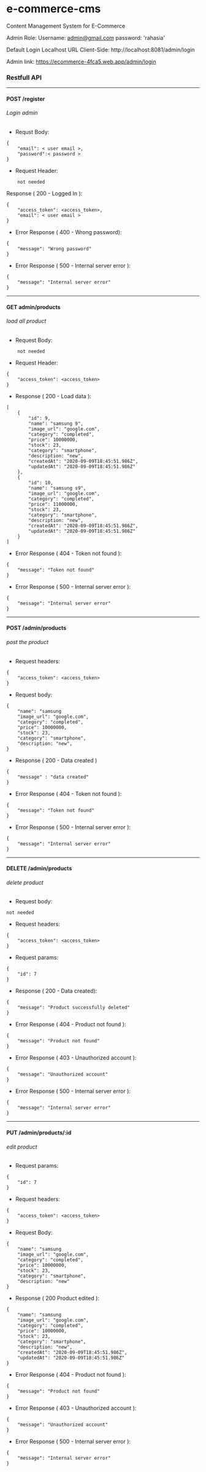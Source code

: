 # e-commerce-cms
Content Management System for E-Commerce

Admin Role:
Username: admin@gmail.com
password: 'rahasia'

Default Login Localhost URL Client-Side:
http://localhost:8081/admin/login

Admin link: https://ecommerce-4fca5.web.app/admin/login

### Restfull API

---
#### POST /register
###### Login admin
- Requst Body:
```
{
	"email": < user email >,
	"password":< password >
}
```

- Request Header:
```
	not needed
```
 Response ( 200 - Logged In ):
```
{
    "access_token": <access_token>,
    "email": < user email >
}
```

- Error Response ( 400 - Wrong password):
```
{
    "message": "Wrong password"
}
```

- Error Response ( 500 - Internal server error ):
```
{
    "message": "Internal server error"
}
```

---
#### GET admin/products
###### load all product
- Request Body:
```
    not needed
```

- Request Header:
```
{
    "access_token": <access_token>
}
```

- Response ( 200 - Load data ):
```
[
    {
        "id": 9,
        "name": "samsung 9",
        "image_url": "google.com",
        "category": "completed",
        "price": 10000000,
        "stock": 23,
        "category": "smartphone",
        "description: "new",
        "createdAt": "2020-09-09T18:45:51.986Z",
        "updatedAt": "2020-09-09T18:45:51.986Z"
    },
    {
        "id": 10,
        "name": "samsung s9",
        "image_url": "google.com",
        "category": "completed",
        "price": 11000000,
        "stock": 23,
        "category": "smartphone",
        "description: "new",
        "createdAt": "2020-09-09T18:45:51.986Z",
        "updatedAt": "2020-09-09T18:45:51.986Z"
    }
]
```

- Error Response ( 404 - Token not found ):
```
{
    "message": "Token not found"
}
```

- Error Response ( 500 - Internal server error ):
```
{
    "message": "Internal server error"
}
```

---
#### POST /admin/products
###### post the product
- Request headers:
```
{
    "access_token": <access_token>
}
```

- Request body:
```
{
	"name": "samsung 
	"image_url": "google.com",
	"category": "completed",
	"price": 10000000,
	"stock": 23,
	"category": "smartphone",
	"description: "new",
}
```

- Response ( 200 - Data created )
```
{
	"message" : "data created"
}
```

- Error Response ( 404 - Token not found ):
```
{
    "message": "Token not found"
}
```

- Error Response ( 500 - Internal server error ):
```
{
    "message": "Internal server error"
}
```

---
#### DELETE /admin/products
###### delete product
- Request body:
```
not needed
```

- Request headers:
```
{
    "access_token": <access_token>
}
```

- Request params:
```
{
    "id": 7
}
```

- Response ( 200 - Data created):
```
{
    "message": "Product successfully deleted"
}
```

- Error Response ( 404 - Product not found ):
```
{
    "message": "Product not found"
}
```

- Error Response ( 403 - Unauthorized account ):
```
{
    "message": "Unauthorized account"
}
```

- Error Response ( 500 - Internal server error ):
```
{
    "message": "Internal server error"
}
```

---
#### PUT /admin/products/:id
###### edit product
- Request params:
```
{
    "id": 7
}
```

- Request headers:
```
{
    "access_token": <access_token>
}
```

- Request Body:
```
{
	"name": "samsung 
	"image_url": "google.com",
	"category": "completed",
	"price": 10000000,
	"stock": 23,
	"category": "smartphone",
	"description: "new"
}
```

- Response ( 200 Product edited ):
```
{
	"name": "samsung 
	"image_url": "google.com",
	"category": "completed",
	"price": 10000000,
	"stock": 23,
	"category": "smartphone",
	"description: "new",
	"createdAt": "2020-09-09T18:45:51.986Z",
	"updatedAt": "2020-09-09T18:45:51.986Z"
}
```

- Error Response ( 404 - Product not found ):
```
{
    "message": "Product not found"
}
```

- Error Response ( 403 - Unauthorized account ):
```
{
    "message": "Unauthorized account"
}
```

- Error Response ( 500 - Internal server error ):
```
{
    "message": "Internal server error"
}
```




